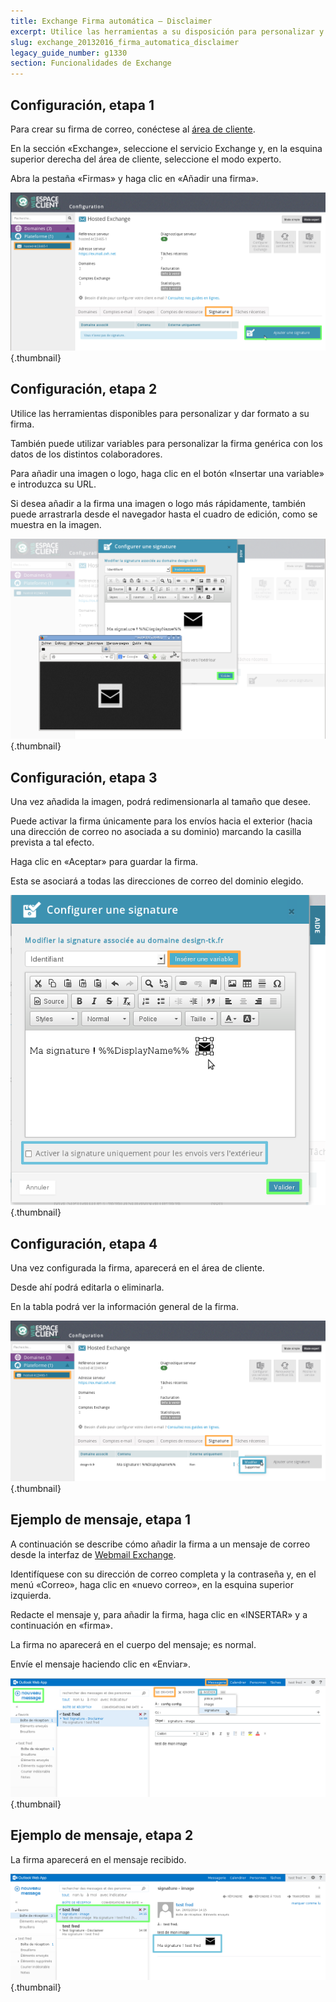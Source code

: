 ```yaml
---
title: Exchange Firma automática – Disclaimer
excerpt: Utilice las herramientas a su disposición para personalizar y dar formato a su firma. Dicha firma se añadirá automática al pie de cada mensaje enviado.
slug: exchange_20132016_firma_automatica_disclaimer
legacy_guide_number: g1330
section: Funcionalidades de Exchange
---
```



## Configuración, etapa 1
Para crear su firma de correo, conéctese al [área de cliente](https://www.ovh.com/manager/web/login.html). 

En la sección «Exchange», seleccione el servicio Exchange y, en la esquina superior derecha del área de cliente, seleccione el modo experto.

Abra la pestaña «Firmas» y haga clic en «Añadir una firma».

![](images/img_1364.jpg){.thumbnail}


## Configuración, etapa 2
Utilice las herramientas disponibles para personalizar y dar formato a su firma.

También puede utilizar variables para personalizar la firma genérica con los datos de los distintos colaboradores.

Para añadir una imagen o logo, haga clic en el botón «Insertar una variable» e introduzca su URL.

Si desea añadir a la firma una imagen o logo más rápidamente, también puede arrastrarla desde el navegador hasta el cuadro de edición, como se muestra en la imagen.

![](images/img_1365.jpg){.thumbnail}


## Configuración, etapa 3
Una vez añadida la imagen, podrá redimensionarla al tamaño que desee.

Puede activar la firma únicamente para los envíos hacia el exterior (hacia una dirección de correo no asociada a su dominio) marcando la casilla prevista a tal efecto.

Haga clic en «Aceptar» para guardar la firma. 

Esta se asociará a todas las direcciones de correo del dominio elegido.

![](images/img_1368.jpg){.thumbnail}


## Configuración, etapa 4
Una vez configurada la firma, aparecerá en el área de cliente.

Desde ahí podrá editarla o eliminarla.

En la tabla podrá ver la información general de la firma.

![](images/img_1370.jpg){.thumbnail}


## Ejemplo de mensaje, etapa 1
A continuación se describe cómo añadir la firma a un mensaje de correo desde la interfaz de [Webmail Exchange](https://ex.mail.ovh.net/owa/).

Identifíquese con su dirección de correo completa y la contraseña y, en el menú «Correo», haga clic en «nuevo correo», en la esquina superior izquierda.

Redacte el mensaje y, para añadir la firma, haga clic en «INSERTAR» y a continuación en «firma».

La firma no aparecerá en el cuerpo del mensaje; es normal.

Envíe el mensaje haciendo clic en «Enviar».

![](images/img_1371.jpg){.thumbnail}


## Ejemplo de mensaje, etapa 2
La firma aparecerá en el mensaje recibido.

![](images/img_1372.jpg){.thumbnail}

